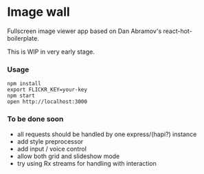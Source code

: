 Image wall
==========

Fullscreen image viewer app based on Dan Abramov's react-hot-boilerplate.

This is WIP in very early stage.

### Usage

```
npm install
export FLICKR_KEY=your-key
npm start
open http://localhost:3000
```


### To be done soon
 - all requests should be handled by one express/(hapi?) instance
 - add style preprocessor
 - add input / voice control
 - allow both grid and slideshow mode
 - try using Rx streams for handling with interaction
